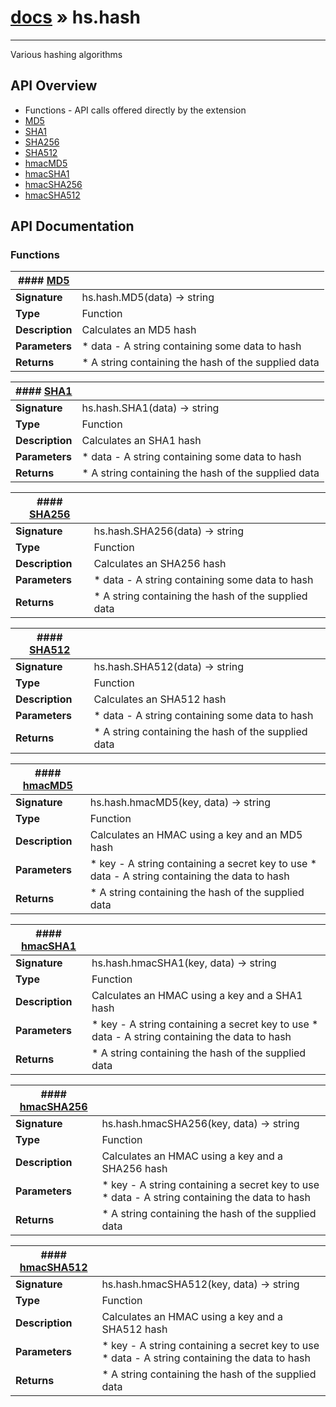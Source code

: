 # [docs](index.md) » hs.hash
---

Various hashing algorithms

## API Overview
* Functions - API calls offered directly by the extension
 * [MD5](#MD5)
 * [SHA1](#SHA1)
 * [SHA256](#SHA256)
 * [SHA512](#SHA512)
 * [hmacMD5](#hmacMD5)
 * [hmacSHA1](#hmacSHA1)
 * [hmacSHA256](#hmacSHA256)
 * [hmacSHA512](#hmacSHA512)

## API Documentation

### Functions

| #### [MD5](#MD5)    |                                                                           |
| --------------------------------------------|---------------------------------------------------------------------------|
| **Signature**                               | hs.hash.MD5(data) -> string                                                            |
| **Type**                                    | Function                                                           |
| **Description**                             | Calculates an MD5 hash                                                           |
| **Parameters**                              |  * data - A string containing some data to hash         |
| **Returns**                                 |  * A string containing the hash of the supplied data                  |

| #### [SHA1](#SHA1)    |                                                                           |
| --------------------------------------------|---------------------------------------------------------------------------|
| **Signature**                               | hs.hash.SHA1(data) -> string                                                            |
| **Type**                                    | Function                                                           |
| **Description**                             | Calculates an SHA1 hash                                                           |
| **Parameters**                              |  * data - A string containing some data to hash         |
| **Returns**                                 |  * A string containing the hash of the supplied data                  |

| #### [SHA256](#SHA256)    |                                                                           |
| --------------------------------------------|---------------------------------------------------------------------------|
| **Signature**                               | hs.hash.SHA256(data) -> string                                                            |
| **Type**                                    | Function                                                           |
| **Description**                             | Calculates an SHA256 hash                                                           |
| **Parameters**                              |  * data - A string containing some data to hash         |
| **Returns**                                 |  * A string containing the hash of the supplied data                  |

| #### [SHA512](#SHA512)    |                                                                           |
| --------------------------------------------|---------------------------------------------------------------------------|
| **Signature**                               | hs.hash.SHA512(data) -> string                                                            |
| **Type**                                    | Function                                                           |
| **Description**                             | Calculates an SHA512 hash                                                           |
| **Parameters**                              |  * data - A string containing some data to hash         |
| **Returns**                                 |  * A string containing the hash of the supplied data                  |

| #### [hmacMD5](#hmacMD5)    |                                                                           |
| --------------------------------------------|---------------------------------------------------------------------------|
| **Signature**                               | hs.hash.hmacMD5(key, data) -> string                                                            |
| **Type**                                    | Function                                                           |
| **Description**                             | Calculates an HMAC using a key and an MD5 hash                                                           |
| **Parameters**                              |  * key - A string containing a secret key to use * data - A string containing the data to hash         |
| **Returns**                                 |  * A string containing the hash of the supplied data                  |

| #### [hmacSHA1](#hmacSHA1)    |                                                                           |
| --------------------------------------------|---------------------------------------------------------------------------|
| **Signature**                               | hs.hash.hmacSHA1(key, data) -> string                                                            |
| **Type**                                    | Function                                                           |
| **Description**                             | Calculates an HMAC using a key and a SHA1 hash                                                           |
| **Parameters**                              |  * key - A string containing a secret key to use * data - A string containing the data to hash         |
| **Returns**                                 |  * A string containing the hash of the supplied data                  |

| #### [hmacSHA256](#hmacSHA256)    |                                                                           |
| --------------------------------------------|---------------------------------------------------------------------------|
| **Signature**                               | hs.hash.hmacSHA256(key, data) -> string                                                            |
| **Type**                                    | Function                                                           |
| **Description**                             | Calculates an HMAC using a key and a SHA256 hash                                                           |
| **Parameters**                              |  * key - A string containing a secret key to use * data - A string containing the data to hash         |
| **Returns**                                 |  * A string containing the hash of the supplied data                  |

| #### [hmacSHA512](#hmacSHA512)    |                                                                           |
| --------------------------------------------|---------------------------------------------------------------------------|
| **Signature**                               | hs.hash.hmacSHA512(key, data) -> string                                                            |
| **Type**                                    | Function                                                           |
| **Description**                             | Calculates an HMAC using a key and a SHA512 hash                                                           |
| **Parameters**                              |  * key - A string containing a secret key to use * data - A string containing the data to hash         |
| **Returns**                                 |  * A string containing the hash of the supplied data                  |

